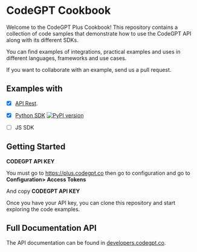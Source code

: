 # CodeGPT Cookbook

Welcome to the CodeGPT Plus Cookbook! This repository contains a collection of code samples that demonstrate how to use the CodeGPT API along with its different SDKs.

You can find examples of integrations, practical examples and uses in different languages, frameworks and use cases.

If you want to collaborate with an example, send us a pull request.

## Examples with
 - [x]  [API Rest](https://developers.codegpt.co). 
 - [x]  [Python SDK](https://pypi.org/project/judini/) [![PyPI version](https://img.shields.io/pypi/v/judini.svg)](https://pypi.org/project/judini/)
 - [ ]  JS SDK

  

## Getting Started

**CODEGPT API KEY**  

You must go to https://plus.codegpt.co then go to configuration and go to **Configuration> Access Tokens**

And copy **CODEGPT API KEY**

Once you have your API key, you can clone this repository and start exploring the code examples.

## Full Documentation API
The API documentation can be found in [developers.codegpt.co](https://developers.codegpt.co).

